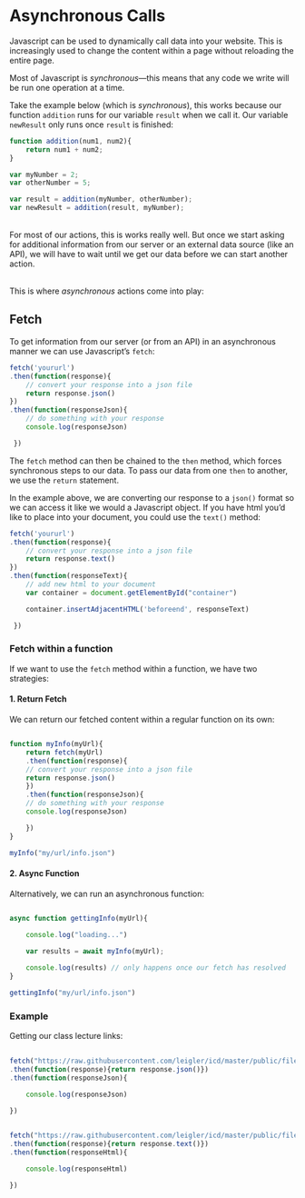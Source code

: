 # Asynchronous Calls

Javascript can be used to dynamically call data into your website. This is increasingly used to change the content within a page without reloading the entire page. 

Most of Javascript is *synchronous*—this means that any code we write will be run one operation at a time. 

Take the example below (which is *synchronous*), this works because our function `addition` runs for our variable `result` when we call it. Our variable `newResult` only runs once `result` is finished:

```javascript
function addition(num1, num2){
	return num1 + num2;
}

var myNumber = 2;
var otherNumber = 5;

var result = addition(myNumber, otherNumber);
var newResult = addition(result, myNumber);


```

<br>For most of our actions, this is works really well. But once we start asking for additional information from our server or an external data source (like an API), we will have to wait until we get our data before we can start another action. 

<br>This is where *asynchronous* actions come into play:

## Fetch

To get information from our server (or from an API) in an asynchronous manner we can use Javascript&rsquo;s `fetch`:

```javascript
fetch('yoururl')
.then(function(response){ 
	// convert your response into a json file
	return response.json() 
})
.then(function(responseJson){ 
	// do something with your response
	console.log(responseJson)

 })

```

The `fetch` method can then be chained to the `then` method, which forces synchronous steps to our data. To pass our data from one `then` to another, we use the `return` statement.

In the example above, we are converting our response to a `json()` format so we can access it like we would a Javascript object. If you have html you&rsquo;d like to place into your document, you could use the `text()` method:

```javascript
fetch('yoururl')
.then(function(response){ 
	// convert your response into a json file
	return response.text() 
})
.then(function(responseText){ 
	// add new html to your document
	var container = document.getElementById("container")

	container.insertAdjacentHTML('beforeend', responseText)

 })

```

### Fetch within a function

If we want to use the `fetch` method within a function, we have two strategies: 

#### 1. Return Fetch
We can return our fetched content within a regular function on its own:
```javascript

function myInfo(myUrl){
	return fetch(myUrl)
	.then(function(response){ 
	// convert your response into a json file
	return response.json() 
	})
	.then(function(responseJson){ 
	// do something with your response
	console.log(responseJson)

	})
}

myInfo("my/url/info.json")

```

#### 2. Async Function
Alternatively, we can run an asynchronous function:

```javascript

async function gettingInfo(myUrl){
	
	console.log("loading...")

	var results = await myInfo(myUrl);

	console.log(results) // only happens once our fetch has resolved
}

gettingInfo("my/url/info.json")

```


### Example
Getting our class lecture links:

```javascript
	
fetch("https://raw.githubusercontent.com/leigler/icd/master/public/files/icd.json")
.then(function(response){return response.json()})
.then(function(responseJson){

	console.log(responseJson)

})

```


```javascript
	
fetch("https://raw.githubusercontent.com/leigler/icd/master/public/files/icd-list.html")
.then(function(response){return response.text()})
.then(function(responseHtml){

	console.log(responseHtml)

})

```

